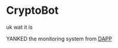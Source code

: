 # CryptoBot
uk wat it is

YANKED the monitoring system from [DAPP](https://github.com/dappuniversity/price-bot)